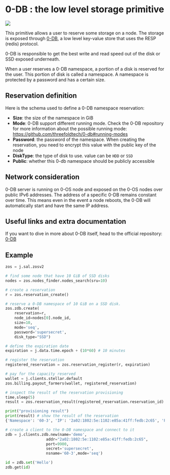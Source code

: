 # 0-DB : the low level storage primitive

![](0db_head.png)

This primitive allows a user to reserve some storage on a node. The storage is exposed through [0-DB](https://github.com/threefoldtech/0-DB), a low level key-value store that uses the RESP (redis) protocol.

0-DB is responsible to get the best write and read speed out of the disk or SSD exposed underneath.

When a user reserves a 0-DB namespace, a portion of a disk is reserved for the user. This portion of disk is called a namespace. A namespace is protected by a password and has a certain size.

## Reservation definition

Here is the schema used to define a 0-DB namespace reservation:

- **Size**: the size of the namespace in GiB
- **Mode**: 0-DB support different running mode. Check the 0-DB repository for more information about the possible running mode: https://github.com/threefoldtech/0-db#running-modes
- **Password**: the password of the namespace. When creating the reservation, you need to encrypt this value with the public key of the node
- **DiskType**: the type of disk to use. value can be `HDD` or `SSD`
- **Public**: whether this 0-db namespace should be publicly accessible

## Network consideration

0-DB server is running on 0-OS node and exposed on the 0-OS nodes over public IPv6 addresses. The address of a specific 0-DB remains constant over time. This means even in the event a node reboots, the 0-DB will automatically start and have the same IP address.

## Useful links and extra documentation

If you want to dive in more about 0-DB itself, head to the official repository: [0-DB](https://github.com/threefoldtech/0-DB)

## Example

```python
zos = j.sal.zosv2

# find some node that have 10 GiB of SSD disks
nodes = zos.nodes_finder.nodes_search(sru=10)

# create a reservation
r = zos.reservation_create()

# reserve a 0-DB namespace of 10 GiB on a SSD disk.
zos.zdb.create(
    reservation=r,
    node_id=nodes[0].node_id,
    size=10,
    mode='seq',
    password='supersecret',
    disk_type="SSD")

# define the expiration date
expiration = j.data.time.epoch + (10*60) # 10 minutes

# register the reservation
registered_reservation = zos.reservation_register(r, expiration)

# pay for the capacity reserved
wallet = j.clients.stellar.default
zos.billing.payout_farmers(wallet, registered_reservation)

# inspect the result of the reservation provisioning
time.sleep(5)
result = zos.reservation_result(registered_reservation.reservation_id)

print("provisioning result")
print(result) # show the result of the reservation
{'Namespace': '60-3', 'IP': '2a02:1802:5e:1102:e85a:41ff:fedb:2c65', 'Port': 9900}

# create a client to the 0-DB namespace and connect to it
zdb = j.clients.zdb.new(name='demo',
                  addr="2a02:1802:5e:1102:e85a:41ff:fedb:2c65",
                  port=9900,
                  secret='supersecret',
                  nsname='60-3',mode='seq')

id = zdb.set('Hello')
zdb.get(id)
```
